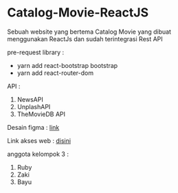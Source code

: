 # Catalog-Movie-ReactJS

Sebuah website yang bertema Catalog Movie yang dibuat <br> menggunakan ReactJs dan sudah terintegrasi Rest API

pre-request library :

- yarn add react-bootstrap bootstrap
- yarn add react-router-dom

API :

1. NewsAPI
2. UnplashAPI
3. TheMovieDB API

Desain figma :
[link](https://www.figma.com/file/q5KjBT5o4NtgztXfODFDy9/movie-catalog?node-id=0%3A1)

Link akses web :
[disini](https://project-weekly4-catalog-movie.netlify.com/)

anggota kelompok 3 :

1. Ruby
2. Zaki
3. Bayu

